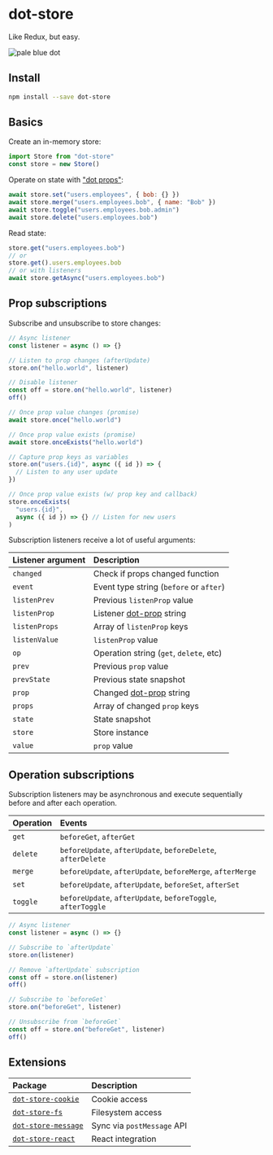 # dot-store

Like Redux, but easy.

![pale blue dot](https://qph.fs.quoracdn.net/main-qimg-347d2c178e6bf511ee5b91e8276c79fa)

## Install

```bash
npm install --save dot-store
```

## Basics

Create an in-memory store:

```js
import Store from "dot-store"
const store = new Store()
```

Operate on state with ["dot props"](https://github.com/debitoor/dot-prop-immutable#readme):

```js
await store.set("users.employees", { bob: {} })
await store.merge("users.employees.bob", { name: "Bob" })
await store.toggle("users.employees.bob.admin")
await store.delete("users.employees.bob")
```

Read state:

```js
store.get("users.employees.bob")
// or
store.get().users.employees.bob
// or with listeners
await store.getAsync("users.employees.bob")
```

## Prop subscriptions

Subscribe and unsubscribe to store changes:

```js
// Async listener
const listener = async () => {}

// Listen to prop changes (afterUpdate)
store.on("hello.world", listener)

// Disable listener
const off = store.on("hello.world", listener)
off()

// Once prop value changes (promise)
await store.once("hello.world")

// Once prop value exists (promise)
await store.onceExists("hello.world")

// Capture prop keys as variables
store.on("users.{id}", async ({ id }) => {
  // Listen to any user update
})

// Once prop value exists (w/ prop key and callback)
store.onceExists(
  "users.{id}",
  async ({ id }) => {} // Listen for new users
)
```

Subscription listeners receive a lot of useful arguments:

| Listener argument | Description                                                                       |
| :---------------- | :-------------------------------------------------------------------------------- |
| `changed`         | Check if props changed function                                                   |
| `event`           | Event type string (`before` or `after`)                                           |
| `listenPrev`      | Previous `listenProp` value                                                       |
| `listenProp`      | Listener [dot-prop](https://github.com/debitoor/dot-prop-immutable#readme) string |
| `listenProps`     | Array of `listenProp` keys                                                        |
| `listenValue`     | `listenProp` value                                                                |
| `op`              | Operation string (`get`, `delete`, etc)                                           |
| `prev`            | Previous `prop` value                                                             |
| `prevState`       | Previous state snapshot                                                           |
| `prop`            | Changed [dot-prop](https://github.com/debitoor/dot-prop-immutable#readme) string  |
| `props`           | Array of changed `prop` keys                                                      |
| `state`           | State snapshot                                                                    |
| `store`           | Store instance                                                                    |
| `value`           | `prop` value                                                                      |

## Operation subscriptions

Subscription listeners may be asynchronous and execute sequentially before and after each operation.

| Operation | Events                                                       |
| :-------- | :----------------------------------------------------------- |
| `get`     | `beforeGet`, `afterGet`                                      |
| `delete`  | `beforeUpdate`, `afterUpdate`, `beforeDelete`, `afterDelete` |
| `merge`   | `beforeUpdate`, `afterUpdate`, `beforeMerge`, `afterMerge`   |
| `set`     | `beforeUpdate`, `afterUpdate`, `beforeSet`, `afterSet`       |
| `toggle`  | `beforeUpdate`, `afterUpdate`, `beforeToggle`, `afterToggle` |

```js
// Async listener
const listener = async () => {}

// Subscribe to `afterUpdate`
store.on(listener)

// Remove `afterUpdate` subscription
const off = store.on(listener)
off()

// Subscribe to `beforeGet`
store.on("beforeGet", listener)

// Unsubscribe from `beforeGet`
const off = store.on("beforeGet", listener)
off()
```

## Extensions

| Package                                                                                                 | Description                |
| :------------------------------------------------------------------------------------------------------ | :------------------------- |
| [`dot-store-cookie`](https://github.com/invrs/dot-store/tree/master/packages/dot-store-cookie#readme)   | Cookie access              |
| [`dot-store-fs`](https://github.com/invrs/dot-store/tree/master/packages/dot-store-fs#readme)           | Filesystem access          |
| [`dot-store-message`](https://github.com/invrs/dot-store/tree/master/packages/dot-store-message#readme) | Sync via `postMessage` API |
| [`dot-store-react`](https://github.com/invrs/dot-store/tree/master/packages/dot-store-react#readme)     | React integration          |
